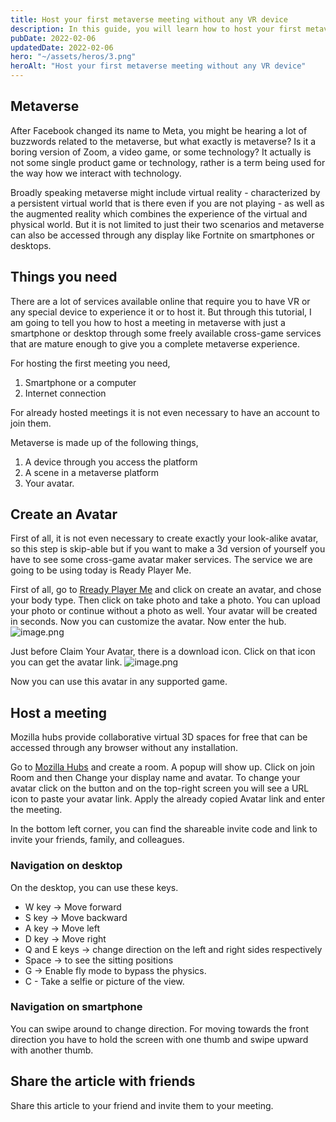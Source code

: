 ```yaml
---
title: Host your first metaverse meeting without any VR device
description: In this guide, you will learn how to host your first metaverse meeting without any VR device. Metaverse is not a single product or technology.
pubDate: 2022-02-06
updatedDate: 2022-02-06
hero: "~/assets/heros/3.png"
heroAlt: "Host your first metaverse meeting without any VR device"
---
```

## Metaverse

After Facebook changed its name to Meta, you might be hearing a lot of buzzwords related to the metaverse, but what exactly is metaverse? Is it a boring version of Zoom, a video game, or some technology? It actually is not some single product game or technology, rather is a term being used for the way how we interact with technology.

Broadly speaking metaverse might include virtual reality - characterized by a persistent virtual world that is there even if you are not playing - as well as the augmented reality which combines the experience of the virtual and physical world. But it is not limited to just their two scenarios and metaverse can also be accessed through any display like Fortnite on smartphones or desktops.

## Things you need

There are a lot of services available online that require you to have VR or any special device to experience it or to host it. But through this tutorial, I am going to tell you how to host a meeting in metaverse with just a smartphone or desktop through some freely available cross-game services that are mature enough to give you a complete metaverse experience.

For hosting the first meeting you need,

1. Smartphone or a computer
2. Internet connection

For already hosted meetings it is not even necessary to have an account to join them.

Metaverse is made up of the following things,

1. A device through you access the platform
2. A scene in a metaverse platform
3. Your avatar.

## Create an Avatar

First of all, it is not even necessary to create exactly your look-alike avatar, so this step is skip-able but if you want to make a 3d version of yourself you have to see some cross-game avatar maker services. The service we are going to be using today is Ready Player Me.

First of all, go to [Rready Player Me](https://readyplayer.me/) and click on create an avatar, and chose your body type. Then click on take photo and take a photo. You can upload your photo or continue without a photo as well. Your avatar will be created in seconds. Now you can customize the avatar. Now enter the hub.
![image.png](https://cdn.hashnode.com/res/hashnode/image/upload/v1644145697823/F0sHvzKK4.png)

Just before Claim Your Avatar, there is a download icon. Click on that icon you can get the avatar link.
![image.png](https://cdn.hashnode.com/res/hashnode/image/upload/v1644145738826/wDVVWQAKw.png)

Now you can use this avatar in any supported game.

## Host a meeting
Mozilla hubs provide collaborative virtual 3D spaces for free that can be accessed through any browser without any installation.

Go to [Mozilla Hubs](https://hubs.mozilla.com/) and create a room. A popup will show up. Click on join Room and then Change your display name and avatar. To change your avatar click on the button and on the top-right screen you will see a URL icon to paste your avatar link. Apply the already copied Avatar link and enter the meeting.

In the bottom left corner, you can find the shareable invite code and link to invite your friends, family, and colleagues.

### Navigation on desktop

On the desktop, you can use these keys.

- W key → Move forward
- S key → Move backward
- A key → Move left
- D key → Move right
- Q and E keys → change direction on the left and right sides respectively
- Space → to see the sitting positions
- G → Enable fly mode to bypass the physics.
- C - Take a selfie or picture of the view.

### Navigation on smartphone

You can swipe around to change direction. For moving towards the front direction you have to hold the screen with one thumb and swipe upward with another thumb.

## Share the article with friends
Share this article to your friend and invite them to your meeting.